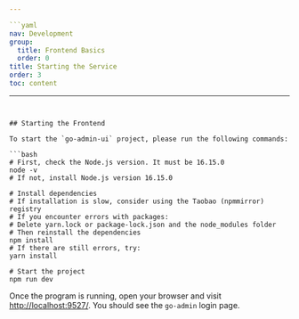 ```yaml
---

```yaml
nav: Development
group:
  title: Frontend Basics
  order: 0
title: Starting the Service
order: 3
toc: content
```

---
```


## Starting the Frontend

To start the `go-admin-ui` project, please run the following commands:

```bash
# First, check the Node.js version. It must be 16.15.0
node -v
# If not, install Node.js version 16.15.0

# Install dependencies
# If installation is slow, consider using the Taobao (npmmirror) registry
# If you encounter errors with packages:
# Delete yarn.lock or package-lock.json and the node_modules folder
# Then reinstall the dependencies
npm install
# If there are still errors, try:
yarn install

# Start the project
npm run dev
```

Once the program is running, open your browser and visit [http://localhost:9527/](http://localhost:9527/).
You should see the `go-admin` login page.
